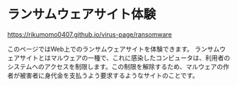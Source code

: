 # ランサムウェアサイト体験

https://rikumomo0407.github.io/virus-page/ransomware

このページではWeb上でのランサムウェアサイトを体験できます。
ランサムウェアサイトとはマルウェアの一種で、これに感染したコンピュータは、利用者のシステムへのアクセスを制限します。この制限を解除するため、マルウェアの作者が被害者に身代金を支払うよう要求するようなサイトのことです。
